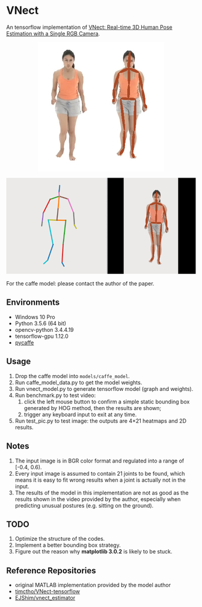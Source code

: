 # VNect

An tensorflow implementation of [VNect: Real-time 3D Human Pose Estimation with a Single RGB Camera](http://gvv.mpi-inf.mpg.de/projects/VNect/).

<p align="center">
    <img src="./test_src/test_pic_show.png">
</p>
<p align="center">
    <img src="./test_src/test_video_show.gif">
</p>
For the caffe model: please contact the author of the paper.

## Environments

- Windows 10 Pro
- Python 3.5.6 (64 bit)
- opencv-python 3.4.4.19
- tensorflow-gpu 1.12.0
- [pycaffe](https://github.com/BVLC/caffe/tree/windows)

## Usage

1. Drop the caffe model into `models/caffe_model`.
2. Run caffe_model_data.py to get the model weights.
3. Run vnect_model.py to generate tensorflow model (graph and weights).
4. Run benchmark.py to test video: 
   1. click the left mouse button to confirm a simple static bounding box generated by HOG method, then the results are shown;
   2. trigger any keyboard input to exit at any time.
5. Run test_pic.py to test image: the outputs are 4×21 heatmaps and 2D results.

## Notes

1. The input image is in BGR color format and regulated into a range of [-0.4, 0.6).
2. Every input image is assumed to contain 21 joints to be found, which means it is easy to fit wrong results when a joint is actually not in the input.
3. The results of the model in this implementation are not as good as the results shown in the video provided by the author, especially when predicting unusual postures (e.g. sitting on the ground).

## TODO

1. Optimize the structure of the codes.
2. Implement a better bounding box strategy.
3. Figure out the reason why **matplotlib 3.0.2** is likely to be stuck.

## Reference Repositories

- original MATLAB implementation provided by the model author
- [timctho/VNect-tensorflow](https://github.com/timctho/VNect-tensorflow)
- [EJShim/vnect_estimator](https://github.com/EJShim/vnect_estimator)